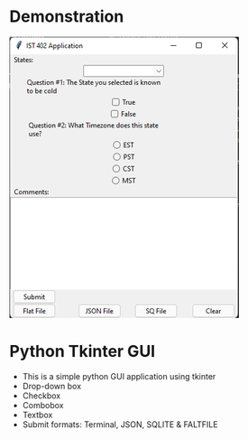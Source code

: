 # Demonstration
![alt text](https://github.com/jmloudis/IST402-GUI/blob/main/TK%20GUI%20.png)

# Python Tkinter GUI
- This is a simple python GUI application using tkinter
- Drop-down box
- Checkbox
- Combobox
- Textbox
- Submit formats: Terminal, JSON, SQLITE & FALTFILE
